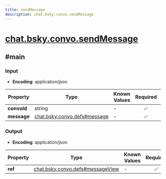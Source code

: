 ```yaml
---
title: sendMessage
description: chat.bsky.convo.sendMessage
---
```


# [chat.bsky.convo.sendMessage](https://github.com/myConsciousness/atproto.dart/blob/main/lexicons/chat/bsky/convo/sendMessage.json)

## #main

### Input

- **Encoding**: application/json

| Property | Type | Known Values | Required | Description |
| --- | --- | --- | :---: | --- |
| **convoId** | string | - | ✅ | - |
| **message** | [chat.bsky.convo.defs#message](../../../../lexicons/chat/bsky/convo/defs.md#message) | - | ✅ | - |

### Output

- **Encoding**: application/json

| Property | Type | Known Values | Required | Description |
| --- | --- | --- | :---: | --- |
| **ref** | [chat.bsky.convo.defs#messageView](../../../../lexicons/chat/bsky/convo/defs.md#messageview) | - | ✅ | - |
